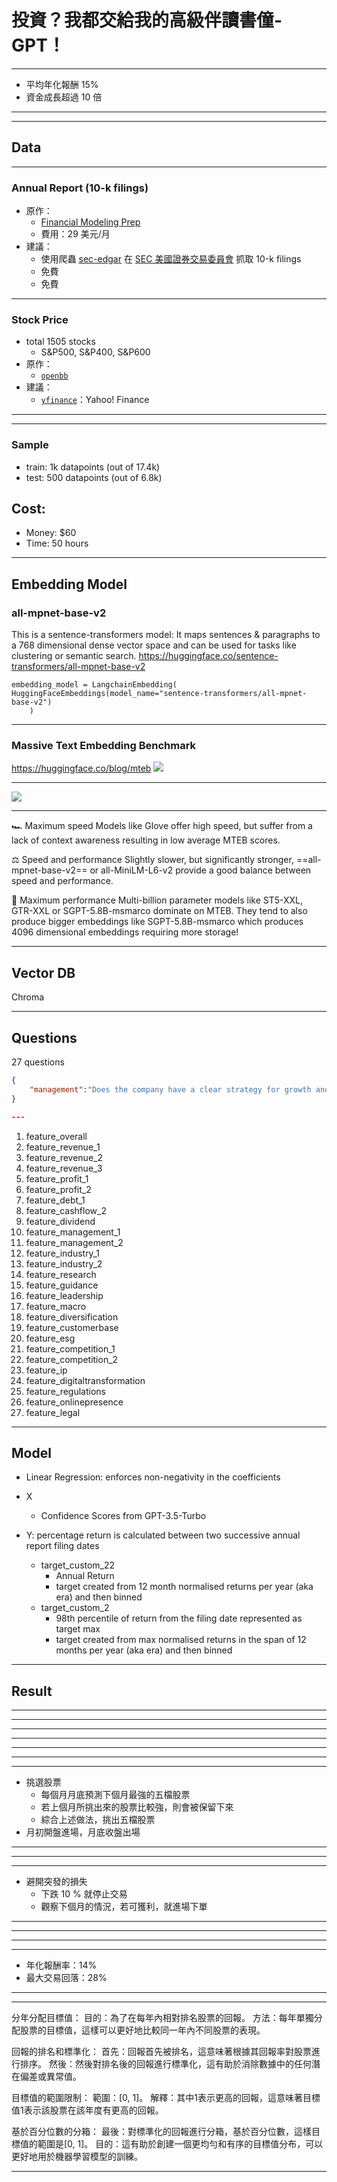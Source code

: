 # 投資？我都交給我的高級伴讀書僮- GPT！



---

- 平均年化報酬 15%
- 資金成長超過 10 倍

---

<!-- .slide: data-background="#999999" -->

<!-- .slide: data-background-iframe="media/flow.html" -->

---

## Data

---

### Annual Report (10-k filings)

- 原作：
    - [Financial Modeling Prep](https://site.financialmodelingprep.com/developer/docs/#Annual-Reports-on-Form-10-K)
    - 費用：29 美元/月
- 建議：
    - 使用爬蟲 [sec-edgar](https://github.com/sec-edgar/sec-edgar) 在 [SEC 美國證券交易委員會](https://www.sec.gov/edgar/searchedgar/companysearch) 抓取 10-k filings
    - 免費
    - 免費

----

### Stock Price
- total 1505 stocks
    - S&P500, S&P400, S&P600
- 原作：
    - [`openbb`](https://openbb.co/)
- 建議：
    - [`yfinance`](https://finance.yahoo.com/)：Yahoo! Finance

----

<!-- .slide: data-background="https://hackmd.io/_uploads/BktMtfN1a.png" -->


---

### Sample

- train: 1k datapoints (out of 17.4k)
- test: 500 datapoints (out of 6.8k) 



## Cost: 

- Money: $60
- Time: 50 hours


---

## Embedding Model


### all-mpnet-base-v2
This is a sentence-transformers model: It maps sentences & paragraphs to a 768 dimensional dense vector space and can be used for tasks like clustering or semantic search.
https://huggingface.co/sentence-transformers/all-mpnet-base-v2


```python!
embedding_model = LangchainEmbedding(   HuggingFaceEmbeddings(model_name="sentence-transformers/all-mpnet-base-v2")
    ) 
```

---

### Massive Text Embedding Benchmark
https://huggingface.co/blog/mteb
![](https://hackmd.io/_uploads/Bkq8xozJT.png)

---

![](https://hackmd.io/_uploads/B1NrxsG16.png)

---

🏎 Maximum speed Models like Glove offer high speed, but suffer from a lack of context awareness resulting in low average MTEB scores.

⚖️ Speed and performance Slightly slower, but significantly stronger, ==all-mpnet-base-v2== or all-MiniLM-L6-v2 provide a good balance between speed and performance.

💪 Maximum performance Multi-billion parameter models like ST5-XXL, GTR-XXL or SGPT-5.8B-msmarco dominate on MTEB. They tend to also produce bigger embeddings like SGPT-5.8B-msmarco which produces 4096 dimensional embeddings requiring more storage!

---

## Vector DB

Chroma

---

## Questions

27 questions

```json
{
    "management":"Does the company have a clear strategy for growth and innovation? Are there any recent strategic initiatives or partnerships?"
}

---

```
1. feature_overall	
2. feature_revenue_1	
3. feature_revenue_2	
4. feature_revenue_3	
5. feature_profit_1	
6. feature_profit_2	
7. feature_debt_1	
8. feature_cashflow_2	
9. feature_dividend	
10. feature_management_1	
11. feature_management_2	
12. feature_industry_1	
13. feature_industry_2	
14. feature_research	
15. feature_guidance	
16. feature_leadership	
17. feature_macro	
18. feature_diversification	
19. feature_customerbase	
20. feature_esg	
21. feature_competition_1	
22. feature_competition_2	
23. feature_ip	
24. feature_digitaltransformation
25. feature_regulations	
26. feature_onlinepresence	
27. feature_legal


---

## Model

- Linear Regression: enforces non-negativity in the coefficients


- X
    - Confidence Scores from GPT-3.5-Turbo
- Y: percentage return is calculated between two successive annual report filing dates
    - target_custom_22 
        - Annual Return
        - target created from 12 month normalised returns per year (aka era) and then binned
    - target_custom_2
        - 98th percentile of return from the filing date represented as target max
        - target created from max normalised returns in the span of 12 months per year (aka era) and then binned


---

## Result

----


<!-- .slide: data-background="https://hackmd.io/_uploads/BksjiDtr6.png" -->

----

<!-- .slide: data-background="https://hackmd.io/_uploads/HyC4hwYST.png" -->


----


<!-- .slide: data-background="https://hackmd.io/_uploads/B1CVnPKHp.png" -->

----

<!-- .slide: data-background="https://hackmd.io/_uploads/HyCVnwFra.png" -->

----




<!-- .slide: data-background="https://hackmd.io/_uploads/rJCE2PFHa.png" -->

----

<!-- .slide: data-background="https://hackmd.io/_uploads/rJ0VhvFB6.png" -->

----

- 挑選股票
    - 每個月月底預測下個月最強的五檔股票
    - 若上個月所挑出來的股票比較強，則會被保留下來
    - 綜合上述做法，挑出五檔股票
- 月初開盤進場，月底收盤出場


----

<!-- .slide: data-background-iframe="media/cumprod_amount_2018_2022.html" -->


----

<!-- .slide: data-background-iframe="media/cumprod_amount_2002_2022.html" -->


----

- 避開突發的損失
    - 下跌 10 % 就停止交易
    - 觀察下個月的情況，若可獲利，就進場下單


----

<!-- .slide: data-background-iframe="media/cumprod_amount_2018_2022_trick.html" -->


----


<!-- .slide: data-background-iframe="media/cumprod_amount_2002_2022_trick.html" -->

----

<!-- .slide: data-background-iframe="media/annual_return_2002_2022.html" -->


----

- 年化報酬率：14%
- 最大交易回落：28%

----

<!-- .slide: data-background-iframe="media/cumprod_amount_2023.html" -->

---

分年分配目標值：
目的：為了在每年內相對排名股票的回報。
方法：每年單獨分配股票的目標值，這樣可以更好地比較同一年內不同股票的表現。

回報的排名和標準化：
首先：回報首先被排名，這意味著根據其回報率對股票進行排序。
然後：然後對排名後的回報進行標準化，這有助於消除數據中的任何潛在偏差或異常值。

目標值的範圍限制：
範圍：[0, 1]。
解釋：其中1表示更高的回報，這意味著目標值1表示該股票在該年度有更高的回報。

基於百分位數的分箱：
最後：對標準化的回報進行分箱，基於百分位數，這樣目標值的範圍是[0, 1]。
目的：這有助於創建一個更均勻和有序的目標值分布，可以更好地用於機器學習模型的訓練。

----

